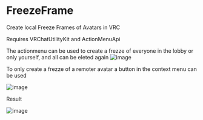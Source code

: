 # FreezeFrame
Create local Freeze Frames of Avatars in VRC


Requires VRChatUtilityKit and ActionMenuApi


The actionmenu can be used to create a frezze of everyone in the lobby or only yourself, and all can be eleted again
![image](https://user-images.githubusercontent.com/20169013/133577624-0a21b2d5-c288-4b88-a856-fb56a4a50387.png)


To only create a frezze of a remoter avatar a button in the context menu can be used


![image](https://user-images.githubusercontent.com/20169013/133578854-123de7e1-bd1f-4f6d-91a1-bb1147fa7593.png)

Result


![image](https://user-images.githubusercontent.com/20169013/133579280-e71542a7-4c35-42b9-86e1-38ecd11edad3.png)
